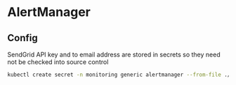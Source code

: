 # AlertManager
## Config
SendGrid API key and to email address are stored in secrets so they need not be checked into source control
```bash
kubectl create secret -n monitoring generic alertmanager --from-file ./prometheus/sendgrid_api_key.txt --from-file ./prometheus/to_email.txt
```
